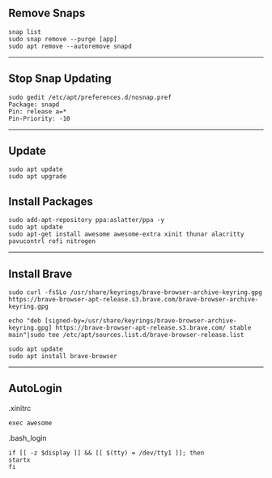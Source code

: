 ## Remove Snaps
```
snap list
sudo snap remove --purge [app]
sudo apt remove --autoremove snapd
```
---
## Stop Snap Updating
```
sudo gedit /etc/apt/preferences.d/nosnap.pref
Package: snapd
Pin: release a=*
Pin-Priority: -10
```
---
## Update
```
sudo apt update
sudo apt upgrade
```
## Install Packages
```
sudo add-apt-repository ppa:aslatter/ppa -y
sudo apt update
sudo apt-get install awesome awesome-extra xinit thunar alacritty pavucontrl rofi nitrogen
```
---
## Install Brave
```
sudo curl -fsSLo /usr/share/keyrings/brave-browser-archive-keyring.gpg https://brave-browser-apt-release.s3.brave.com/brave-browser-archive-keyring.gpg

echo "deb [signed-by=/usr/share/keyrings/brave-browser-archive-keyring.gpg] https://brave-browser-apt-release.s3.brave.com/ stable main"|sudo tee /etc/apt/sources.list.d/brave-browser-release.list

sudo apt update
sudo apt install brave-browser

```
---
## AutoLogin
.xinitrc
```
exec awesome
```
.bash_login
```
if [[ -z $display ]] && [[ $(tty) = /dev/tty1 ]]; then
startx
fi
```
